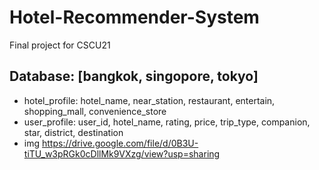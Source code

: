 # Hotel-Recommender-System
Final project for CSCU21

## Database: [bangkok, singopore, tokyo]
- hotel_profile:
  hotel_name, near_station, restaurant, entertain, shopping_mall, convenience_store
- user_profile:
  user_id, hotel_name, rating, price, trip_type, companion, star, district, destination
- img
  https://drive.google.com/file/d/0B3U-tiTU_w3pRGk0cDllMk9VXzg/view?usp=sharing
  
